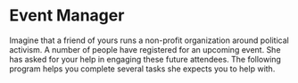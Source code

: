 # Event Manager
Imagine that a friend of yours runs a non-profit organization around political activism. A number of people have registered for an upcoming event. She has asked for your help in engaging these future attendees. The following program helps you complete several tasks she expects you to help with.
